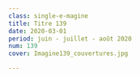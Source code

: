 ```yaml
---
class: single-e-magine
title: Titre 139
date: 2020-03-01
period: juin - juillet - août 2020
num: 139
cover: Imagine139_couvertures.jpg

---
```

